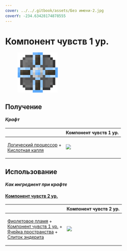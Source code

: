 ```yaml
---
cover: ../../.gitbook/assets/Без имени-2.jpg
coverY: -234.63428174878555
---
```


# Компонент чувств 1 ур.

<figure><img src="../../.gitbook/assets/cell_component_1k_128.png" alt=""><figcaption></figcaption></figure>

## Получение

#### _Крафт_

| ㅤ                                                                                                       |  Компонент чувств 1 ур.                            |
| ------------------------------------------------------------------------------------------------------- | -------------------------------------------------- |
| <p><a href="logic_processor.md">Логический процессор</a> +<br><a href="acid.md">Кислотная капля</a></p> | ![](../../.gitbook/assets/cell\_component\_1k.png) |

## Использование

#### _Как ингредиент при крафте_

#### [Компонент чувств 2 ур.](cell_component_4k.md)

| ㅤ                                                                                                                                                                                                                                       |  Компонент чувств 2 ур.                            |
| --------------------------------------------------------------------------------------------------------------------------------------------------------------------------------------------------------------------------------------- | -------------------------------------------------- |
| <p><a href="purple_blaze.md">Фиолетовое пламя</a> +<br><a href="cell_component_1k.md">Компонент чувств 1 ур.</a> +<br><a href="dislocator_advanced.md">Ячейка пространства</a> +<br><a href="enderite_ingot.md">Слиток эндерита</a></p> | ![](../../.gitbook/assets/cell\_component\_4k.png) |


